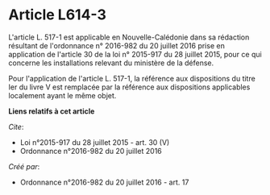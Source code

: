 # Article L614-3

L'article L. 517-1 est applicable en Nouvelle-Calédonie dans sa rédaction résultant de l'ordonnance n° 2016-982 du 20 juillet
2016 prise en application de l'article 30 de la loi n° 2015-917 du 28 juillet 2015, pour ce qui concerne les installations
relevant du ministère de la défense. 

Pour l'application de l'article L. 517-1, la référence aux dispositions du titre Ier du livre V est remplacée par la
référence aux dispositions applicables localement ayant le même objet.

**Liens relatifs à cet article**

_Cite_:

  - Loi n°2015-917 du 28 juillet 2015 - art. 30 (V)
  - Ordonnance n°2016-982 du 20 juillet 2016

_Créé par_:

  - Ordonnance n°2016-982 du 20 juillet 2016 - art. 17
